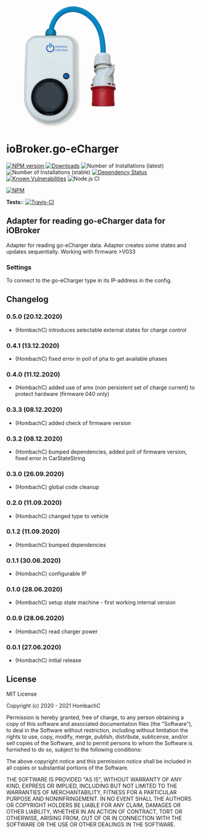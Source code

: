 ![Logo](admin/go-eCharger.png)
# ioBroker.go-eCharger

[![NPM version](http://img.shields.io/npm/v/iobroker.go-e-charger.svg)](https://www.npmjs.com/package/iobroker.go-e-charger)
[![Downloads](https://img.shields.io/npm/dm/iobroker.go-e-charger.svg)](https://www.npmjs.com/package/iobroker.go-e-charger)
![Number of Installations (latest)](http://ioBroker.live/badges/template-installed.svg)
![Number of Installations (stable)](http://ioBroker.live/badges/template-stable.svg)
[![Dependency Status](https://img.shields.io/david/hombach/ioBroker.go-e-charger.svg)](https://david-dm.org/hombach/ioBroker.go-e-charger)
[![Known Vulnerabilities](https://snyk.io/test/github/hombach/ioBroker.go-e-charger/badge.svg)](https://snyk.io/test/github/hombach/ioBroker.go-e-charger)
![Node.js CI](https://github.com/hombach/ioBroker.go-e-charger/workflows/Node.js%20CI/badge.svg)

[![NPM](https://nodei.co/npm/iobroker.go-e-charger.png?downloads=true)](https://nodei.co/npm/iobroker.go-e-charger/)

**Tests:**: [![Travis-CI](http://img.shields.io/travis/hombach/ioBroker.go-e-charger/master.svg)](https://travis-ci.org/hombach/ioBroker.go-e-charger)

## Adapter for reading go-eCharger data for iOBroker
Adapter for reading go-eCharger data. Adapter creates some states and updates sequentially. Working with firmware >V033

### Settings
To connect to the go-eCharger type in its IP-address in the config.

## Changelog
### 0.5.0 (20.12.2020)
* (HombachC) introduces selectable external states for charge control

### 0.4.1 (13.12.2020)
* (HombachC) fixed error in poll of pha to get available phases

### 0.4.0 (11.12.2020)
* (HombachC) added use of amx (non persistent set of charge current) to protect hardware (firmware 040 only)

### 0.3.3 (08.12.2020)
* (HombachC) added check of firmware version

### 0.3.2 (08.12.2020)
* (HombachC) bumped dependencies, added poll of firmware version, fixed error in CarStateString

### 0.3.0 (26.09.2020)
* (HombachC) global code cleanup

### 0.2.0 (11.09.2020)
* (HombachC) changed type to vehicle

### 0.1.2 (11.09.2020)
* (HombachC) bumped dependencies

### 0.1.1 (30.06.2020)
* (HombachC) configurable IP

### 0.1.0 (28.06.2020)
* (HombachC) setup state machine - first working internal version

### 0.0.9 (28.06.2020)
* (HombachC) read charger power

### 0.0.1 (27.06.2020)
* (HombachC) initial release

## License
MIT License

Copyright (c) 2020 - 2021 HombachC

Permission is hereby granted, free of charge, to any person obtaining a copy
of this software and associated documentation files (the "Software"), to deal
in the Software without restriction, including without limitation the rights
to use, copy, modify, merge, publish, distribute, sublicense, and/or sell
copies of the Software, and to permit persons to whom the Software is
furnished to do so, subject to the following conditions:

The above copyright notice and this permission notice shall be included in all
copies or substantial portions of the Software.

THE SOFTWARE IS PROVIDED "AS IS", WITHOUT WARRANTY OF ANY KIND, EXPRESS OR
IMPLIED, INCLUDING BUT NOT LIMITED TO THE WARRANTIES OF MERCHANTABILITY,
FITNESS FOR A PARTICULAR PURPOSE AND NONINFRINGEMENT. IN NO EVENT SHALL THE
AUTHORS OR COPYRIGHT HOLDERS BE LIABLE FOR ANY CLAIM, DAMAGES OR OTHER
LIABILITY, WHETHER IN AN ACTION OF CONTRACT, TORT OR OTHERWISE, ARISING FROM,
OUT OF OR IN CONNECTION WITH THE SOFTWARE OR THE USE OR OTHER DEALINGS IN THE
SOFTWARE.
